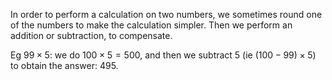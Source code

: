 In order to perform a calculation on two numbers, we sometimes round one
of the numbers to make the calculation simpler. Then we perform an
addition or subtraction, to compensate.

Eg $99 \times 5:$ we do $100 \times 5=500,$ and then we subtract 5 (ie
$(100-99) \times 5)$ to obtain the answer: 495.
